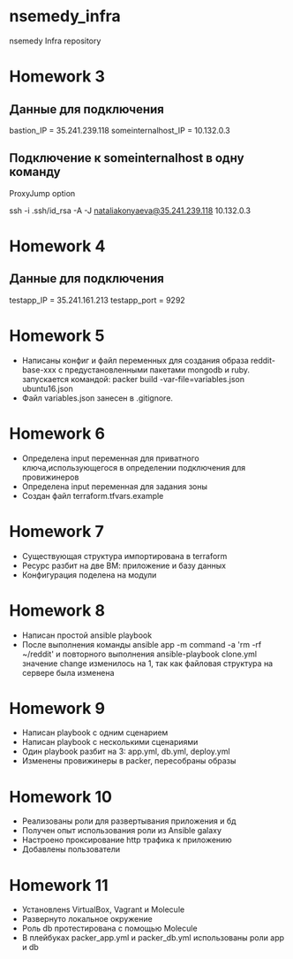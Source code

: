 # nsemedy_infra
nsemedy Infra repository

# Homework 3
## Данные для подключения

bastion_IP = 35.241.239.118
someinternalhost_IP = 10.132.0.3

## Подключение к someinternalhost в одну команду
ProxyJump option

ssh -i .ssh/id_rsa -A -J nataliakonyaeva@35.241.239.118 10.132.0.3

# Homework 4
## Данные для подключения
testapp_IP = 35.241.161.213
testapp_port = 9292

# Homework 5
- Написаны конфиг и файл переменных для создания образа reddit-base-xxx с предустановленными пакетами mongodb и ruby. запускается командой:
packer build -var-file=variables.json ubuntu16.json
- Файл variables.json занесен в .gitignore.

# Homework 6
- Определена input переменная для приватного ключа,использующегося в определении подключения для
провижинеров
- Определена input переменная для задания зоны
- Создан файл terraform.tfvars.example

# Homework 7
- Существующая структура импортирована в terraform
- Ресурс разбит на две ВМ: приложение и базу данных
- Конфигурация поделена на модули

# Homework 8
- Написан простой ansible playbook
- После выполнения команды 
ansible app -m command -a 'rm -rf ~/reddit'
и повторного выполнения ansible-playbook clone.yml значение change изменилось на 1, так как файловая структура на сервере была изменена

# Homework 9
- Написан playbook с одним сценарием
- Написан playbook с несколькими сценариями
- Один playbook разбит на 3: app.yml, db.yml, deploy.yml
- Изменены провижинеры в packer, пересобраны образы

# Homework 10
- Реализованы роли для развертывания приложения и бд
- Получен опыт использования роли из Ansible galaxy
- Настроено проксирование http трафика к приложению
- Добавлены пользователи

# Homework 11
- Установленs VirtualBox, Vagrant и Molecule
- Развернуто локальное окружение
- Роль db протестирована с помощью Molecule
- В плейбуках packer_app.yml и packer_db.yml использованы роли app и db
